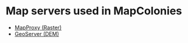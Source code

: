 # Map servers used in MapColonies
- [MapProxy (Raster)](/map-servers/map_proxy_raster.md)
- [GeoServer (DEM)](/map-servers/geo_server_dem.md)